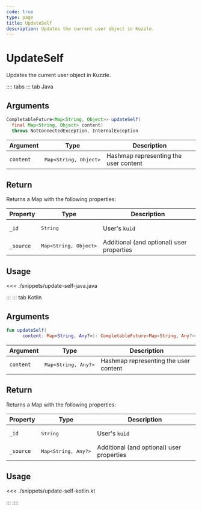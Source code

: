 ```yaml
---
code: true
type: page
title: UpdateSelf
description: Updates the current user object in Kuzzle.
---
```


# UpdateSelf

Updates the current user object in Kuzzle.

:::: tabs
::: tab Java

## Arguments

```java
CompletableFuture<Map<String, Object>> updateSelf(
  final Map<String, Object> content)
  throws NotConnectedException, InternalException
```

| Argument  | Type               | Description                           |
|-----------|--------------------|---------------------------------------|
| `content` | <pre>Map<String, Object></pre> | Hashmap representing the user content |

## Return

Returns a Map with the following properties:

| Property  | Type               | Description                               |
|-----------|--------------------|-------------------------------------------|
| `_id`     | <pre>String</pre>  | User's `kuid`                             |
| `_source` | <pre>Map<String, Object></pre> | Additional (and optional) user properties |

## Usage

<<< ./snippets/update-self-java.java

:::
::: tab Kotlin

## Arguments

```kotlin
fun updateSelf(
      content: Map<String, Any?>): CompletableFuture<Map<String, Any?>>
```

| Argument  | Type               | Description                           |
|-----------|--------------------|---------------------------------------|
| `content` | <pre>Map<String, Any?></pre> | Hashmap representing the user content |

## Return

Returns a Map with the following properties:

| Property  | Type               | Description                               |
|-----------|--------------------|-------------------------------------------|
| `_id`     | <pre>String</pre>  | User's `kuid`                             |
| `_source` | <pre>Map<String, Any?></pre> | Additional (and optional) user properties |

## Usage

<<< ./snippets/update-self-kotlin.kt

:::
::::